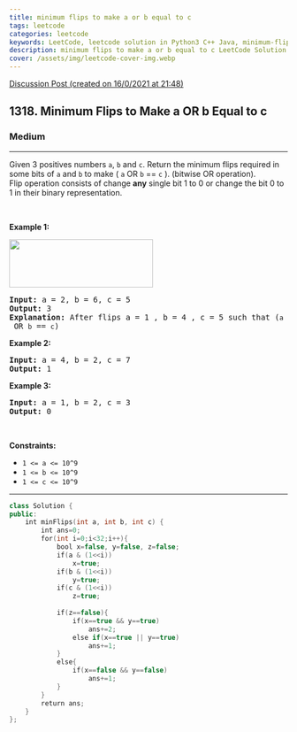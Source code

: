 ```yaml
---
title: minimum flips to make a or b equal to c
tags: leetcode
categories: leetcode
keywords: LeetCode, leetcode solution in Python3 C++ Java, minimum-flips-to-make-a-or-b-equal-to-c solution
description: minimum flips to make a or b equal to c LeetCode Solution Explained
cover: /assets/img/leetcode-cover-img.webp
---
```



[Discussion Post (created on 16/0/2021 at 21:48)](https://leetcode.com/problems/minimum-flips-to-make-a-or-b-equal-to-c/discuss/1019860/100-faster-or-C%2B%2B)  
<h2>1318. Minimum Flips to Make a OR b Equal to c</h2><h3>Medium</h3><hr><div><p>Given 3 positives numbers <code>a</code>, <code>b</code> and <code>c</code>. Return the minimum flips required in some bits of <code>a</code> and <code>b</code> to make (&nbsp;<code>a</code> OR <code>b</code> == <code>c</code>&nbsp;). (bitwise OR operation).<br>
Flip operation&nbsp;consists of change&nbsp;<strong>any</strong>&nbsp;single bit 1 to 0 or change the bit 0 to 1&nbsp;in their binary representation.</p>

<p>&nbsp;</p>
<p><strong>Example 1:</strong></p>

<p><img alt="" src="https://assets.leetcode.com/uploads/2020/01/06/sample_3_1676.png" style="width: 260px; height: 87px;"></p>

<pre><strong>Input:</strong> a = 2, b = 6, c = 5
<strong>Output:</strong> 3
<strong>Explanation: </strong>After flips a = 1 , b = 4 , c = 5 such that (<code>a</code> OR <code>b</code> == <code>c</code>)</pre>

<p><strong>Example 2:</strong></p>

<pre><strong>Input:</strong> a = 4, b = 2, c = 7
<strong>Output:</strong> 1
</pre>

<p><strong>Example 3:</strong></p>

<pre><strong>Input:</strong> a = 1, b = 2, c = 3
<strong>Output:</strong> 0
</pre>

<p>&nbsp;</p>
<p><strong>Constraints:</strong></p>

<ul>
	<li><code>1 &lt;= a &lt;= 10^9</code></li>
	<li><code>1 &lt;= b&nbsp;&lt;= 10^9</code></li>
	<li><code>1 &lt;= c&nbsp;&lt;= 10^9</code></li>
</ul></div>

---




```cpp
class Solution {
public:
    int minFlips(int a, int b, int c) {
        int ans=0;
        for(int i=0;i<32;i++){
            bool x=false, y=false, z=false;
            if(a & (1<<i))
                x=true;
            if(b & (1<<i))
                y=true;
            if(c & (1<<i))
                z=true;
            
            if(z==false){
                if(x==true && y==true)
                    ans+=2;
                else if(x==true || y==true)
                    ans+=1;
            }
            else{
                if(x==false && y==false)
                    ans+=1;
            }
        }
        return ans;
    }
};

```
